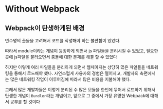 # Without Webpack

## Webpack이 탄생하게된 배경

변수명의 출돌을 고려해서 코드를 작성해야 하는 불편함이 있었다.

따라서 module이라는 개념이 등장하게 되면서 js 파일들을 분리시킬 수 있었고, 필요한 곳에 js파일을 불러오면서 충돌에 대한 문제를 해결 할 수 있었다

하지만 이렇게 여러 파일들을 분리하게 되면서 웹페이지는 상당히 많은 파일들을 네트워킹을 통해서 로드해야 했다. 자연스럽게 사용자의 경험은 떨어지고, 개발자의 측면에서는 많은 네트워킹 작업이 이루어짐에 따라서 많은 비용을 지불해야 했다.

그래서 많은 개발자들은 이렇게 분리된 수 많은 모듈을 한번에 묶어서 로드하기 위해서 탄생한 개념이 `Bundler`라는 개념이고, 앞으로 그 중에서 가장 유명한 Webpack에 대해서 공부를 할 것이다
